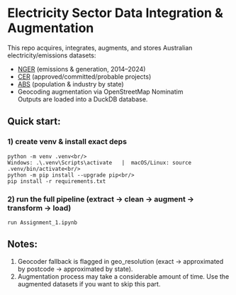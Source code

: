 # Electricity Sector Data Integration & Augmentation

This repo acquires, integrates, augments, and stores Australian electricity/emissions datasets:
- [NGER](https://data.cer.gov.au/datasets/NGER/ID0243) (emissions & generation, 2014–2024)
- [CER](https://cer.gov.au/markets/reports-and-data/large-scale-renewable-energy-data) (approved/committed/probable projects)
- [ABS](https://www.abs.gov.au/methodologies/data-region-methodology/2011-24#data-downloads) (population & industry by state)
- Geocoding augmentation via OpenStreetMap Nominatim<br/>
Outputs are loaded into a DuckDB database.

## Quick start:
### 1) create venv & install exact deps
```
python -m venv .venv<br/>
Windows: .\.venv\Scripts\activate   |  macOS/Linux: source .venv/bin/activate<br/>
python -m pip install --upgrade pip<br/>
pip install -r requirements.txt
```

### 2) run the full pipeline (extract -> clean -> augment -> transform -> load)
```
run Assignment_1.ipynb
```

## Notes:
1. Geocoder fallback is flagged in geo_resolution (exact -> approximated by postcode -> approximated by state).
2. Augmentation process may take a considerable amount of time. Use the augmented datasets if you want to skip this part.
